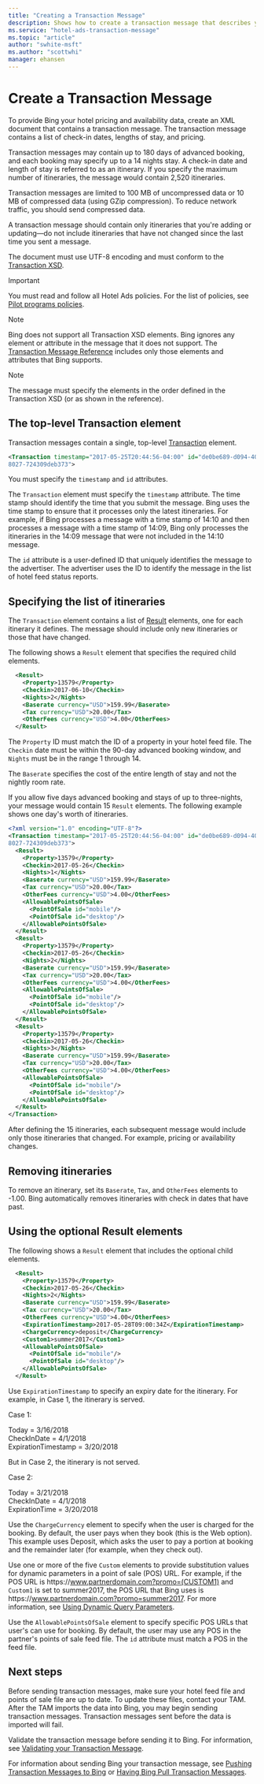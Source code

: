 ```yaml
---
title: "Creating a Transaction Message"
description: Shows how to create a transaction message that describes your hotels' itineraries.
ms.service: "hotel-ads-transaction-message"
ms.topic: "article"
author: "swhite-msft"
ms.author: "scottwhi"
manager: ehansen
---
```


# Create a Transaction Message

To provide Bing your hotel pricing and availability data, create an XML document that contains a transaction message. The transaction message contains a list of check-in dates, lengths of stay, and pricing. 

Transaction messages may contain up to 180 days of advanced booking, and each booking may specify up to a 14 nights stay. A check-in date and length of stay is referred to as an itinerary. If you specify the maximum number of itineraries, the message would contain 2,520 itineraries.

Transaction messages are limited to 100 MB of uncompressed data or 10 MB of compressed data (using GZip compression). To reduce network traffic, you should send compressed data.

A transaction message should contain only itineraries that you're adding or updating&mdash;do not include itineraries that have not changed since the last time you sent a message. 

The document must use UTF-8 encoding and must conform to the [Transaction XSD](https://bhacstatic.blob.core.windows.net/schemas/transaction.xsd). 

> [!IMPORTANT]
> You must read and follow all Hotel Ads policies. For the list of policies, see [Pilot programs policies](https://advertise.bingads.microsoft.com/en-us/resources/policies/pilot-programs#Hotel%20Ads).

> [!NOTE]
> Bing does not support all Transaction XSD elements. Bing ignores any element or attribute in the message that it does not support. The [Transaction Message Reference](../transaction-message/reference.md) includes only those elements and attributes that Bing supports. 

> [!NOTE]
> The message must specify the elements in the order defined in the Transaction XSD (or as shown in the reference).


## The top-level Transaction element

Transaction messages contain a single, top-level [Transaction](../transaction-message/reference.md#transaction) element. 

```xml
<Transaction timestamp="2017-05-25T20:44:56-04:00" id="de0be689-d094-406e-
8027-724309deb373">
```

You must specify the `timestamp` and `id` attributes.

The `Transaction` element must specify the `timestamp` attribute. The time stamp should identify the time that you submit the message. Bing uses the time stamp to ensure that it processes only the latest itineraries. For example, if Bing processes a message with a time stamp of 14:10 and then processes a message with a time stamp of 14:09, Bing only processes the itineraries in the 14:09 message that were not included in the 14:10 message.

The `id` attribute is a user-defined ID that uniquely identifies the message to the advertiser. The advertiser uses the ID to identify the message in the list of hotel feed status reports. 

## Specifying the list of itineraries

The `Transaction` element contains a list of [Result](../transaction-message/reference.md#resulttype) elements, one for each itinerary it defines. The message should include only new itineraries or those that have changed.

The following shows a `Result` element that specifies the required child elements.

```xml
  <Result>
    <Property>13579</Property>
    <Checkin>2017-06-10</Checkin>
    <Nights>2</Nights>
    <Baserate currency="USD">159.99</Baserate>
    <Tax currency="USD">20.00</Tax>
    <OtherFees currency="USD">4.00</OtherFees>
  </Result>
```

The `Property` ID must match the ID of a property in your hotel feed file. The `Checkin` date must be within the 90-day advanced booking window, and `Nights` must be in the range 1 through 14.

The `Baserate` specifies the cost of the entire length of stay and not the nightly room rate. <!--Some markets support including taxes and other fees in the base rate. If you include taxes and fees in the base rat, set the base rate's `all_inclusive` attribute to true. For restrictions, see ???. -->

If you allow five days advanced booking and stays of up to three-nights, your message would contain 15 `Result` elements. The following example shows one day's worth of itineraries.

```xml
<?xml version="1.0" encoding="UTF-8"?>
<Transaction timestamp="2017-05-25T20:44:56-04:00" id="de0be689-d094-406e-
8027-724309deb373">
  <Result>
    <Property>13579</Property>
    <Checkin>2017-05-26</Checkin>
    <Nights>1</Nights>
    <Baserate currency="USD">159.99</Baserate>
    <Tax currency="USD">20.00</Tax>
    <OtherFees currency="USD">4.00</OtherFees>
    <AllowablePointsOfSale>
      <PointOfSale id="mobile"/>
      <PointOfSale id="desktop"/>
    </AllowablePointsOfSale>
  </Result>
  <Result>
    <Property>13579</Property>
    <Checkin>2017-05-26</Checkin>
    <Nights>2</Nights>
    <Baserate currency="USD">159.99</Baserate>
    <Tax currency="USD">20.00</Tax>
    <OtherFees currency="USD">4.00</OtherFees>
    <AllowablePointsOfSale>
      <PointOfSale id="mobile"/>
      <PointOfSale id="desktop"/>
    </AllowablePointsOfSale>
  </Result>
  <Result>
    <Property>13579</Property>
    <Checkin>2017-05-26</Checkin>
    <Nights>3</Nights>
    <Baserate currency="USD">159.99</Baserate>
    <Tax currency="USD">20.00</Tax>
    <OtherFees currency="USD">4.00</OtherFees>
    <AllowablePointsOfSale>
      <PointOfSale id="mobile"/>
      <PointOfSale id="desktop"/>
    </AllowablePointsOfSale>
  </Result>
</Transaction>
```

After defining the 15 itineraries, each subsequent message would include only those itineraries that changed. For example, pricing or availability changes.

## Removing itineraries

To remove an itinerary, set its `Baserate`, `Tax`, and `OtherFees` elements to -1.00. Bing automatically removes itineraries with check in dates that have past. 

## Using the optional Result elements

The following shows a `Result` element that includes the optional child elements.

```xml
  <Result>
    <Property>13579</Property>
    <Checkin>2017-05-26</Checkin>
    <Nights>2</Nights>
    <Baserate currency="USD">159.99</Baserate>
    <Tax currency="USD">20.00</Tax>
    <OtherFees currency="USD">4.00</OtherFees>
    <ExpirationTimestamp>2017-05-28T09:00:34Z</ExpirationTimestamp>
    <ChargeCurrency>deposit</ChargeCurrency>
    <Custom1>summer2017</Custom1>
    <AllowablePointsOfSale>
      <PointOfSale id="mobile"/>
      <PointOfSale id="desktop"/>
    </AllowablePointsOfSale>
  </Result>
```

Use `ExpirationTimestamp` to specify an expiry date for the itinerary. For example, in Case 1, the itinerary is served.

Case 1:

Today = 3/16/2018<br />
CheckInDate =  4/1/2018<br />
ExpirationTimestamp = 3/20/2018

But in Case 2, the itinerary is not served.

Case 2:

Today = 3/21/2018<br />
CheckInDate =  4/1/2018<br />
ExpirationTime = 3/20/2018


Use the `ChargeCurrency` element to specify when the user is charged for the booking. By default, the user pays when they book (this is the Web option). This example uses Deposit, which asks the user to pay a portion at booking and the remainder later (for example, when they check out).

Use one or more of the five `Custom` elements to provide substitution values for dynamic parameters in a point of sale (POS) URL. For example, if the POS URL is https:\/\/www.partnerdomain.com?promo=(CUSTOM1) and `Custom1` is set to summer2017, the POS URL that Bing uses is https:\/\/www.partnerdomain.com?promo=summer2017. For more information, see [Using Dynamic Query Parameters](../pos-feed/create-pos-feed.md#using-dynamic-query-parameters).

Use the `AllowablePointsOfSale` element to specify specific POS URLs that user's can use for booking. By default, the user may use any POS in the partner's points of sale feed file. The `id` attribute must match a POS in the feed file.

## Next steps

Before sending transaction messages, make sure your hotel feed file and points of sale file are up to date. To update these files, contact your TAM. After the TAM imports the data into Bing, you may begin sending transaction messages. Transaction messages sent before the data is imported will fail.

Validate the transaction message before sending it to Bing. For information, see [Validating your Transaction Message](../transaction-message/validate-transaction-message.md).

For information about sending Bing your transaction message, see [Pushing Transaction Messages to Bing](../transaction-message/push-transaction-message.md) or [Having Bing Pull Transaction Messages](pull-transaction-message.md).
